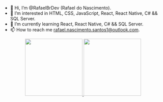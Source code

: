 - 👋 Hi, I’m @RafaelBrDev (Rafael do Nascimento).
- 👀 I’m interested in HTML, CSS, JavaScript, React, React Native, C# && SQL Server.
- 🌱 I’m currently learning React, React Native, C# && SQL Server.
- 📫 How to reach me rafael.nascimento.santos1@outlook.com.

<div align="center">
  <a href="https://github.com/RafaDev01">
  <img height="180em" src="https://github-readme-stats.vercel.app/api?username=RafaDev01&show_icons=true&theme=dracula&include_all_commits=true&count_private=true"/>
  <img height="180em" src="https://github-readme-stats.vercel.app/api/top-langs/?username=RafaDev01&layout=compact&langs_count=7&theme=dracula"/>
</div>
